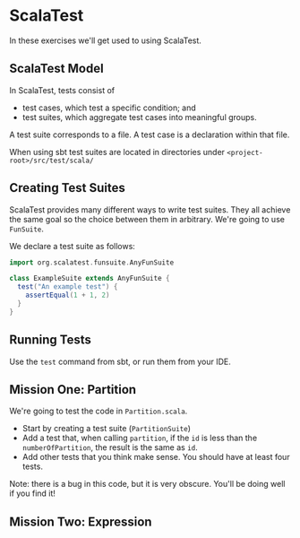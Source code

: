 # ScalaTest

In these exercises we'll get used to using ScalaTest.


## ScalaTest Model

In ScalaTest, tests consist of

- test cases, which test a specific condition; and
- test suites, which aggregate test cases into meaningful groups.

A test suite corresponds to a file. A test case is a declaration within that file.

When using sbt test suites are located in directories under `<project-root>/src/test/scala/`


## Creating Test Suites

ScalaTest provides many different ways to write test suites. They all achieve the same goal so the choice between them in arbitrary. We're going to use `FunSuite`.

We declare a test suite as follows:

``` scala
import org.scalatest.funsuite.AnyFunSuite

class ExampleSuite extends AnyFunSuite {
  test("An example test") {
    assertEqual(1 + 1, 2)
  }
}
```


## Running Tests

Use the `test` command from sbt, or run them from your IDE.


## Mission One: Partition

We're going to test the code in `Partition.scala`. 

- Start by creating a test suite (`PartitionSuite`)
- Add a test that, when calling `partition`, if the `id` is less than the `numberOfPartition`, the result is the same as `id`.
- Add other tests that you think make sense. You should have at least four tests.

Note: there is a bug in this code, but it is very obscure. You'll be doing well if you find it!


## Mission Two: Expression
